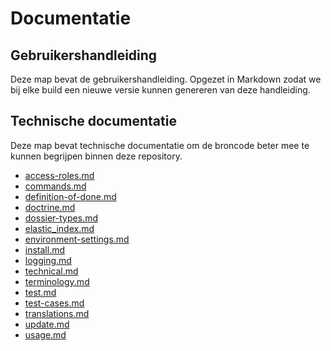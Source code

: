 # Documentatie

## Gebruikershandleiding

Deze map bevat de gebruikershandleiding. Opgezet in Markdown zodat we bij elke build een nieuwe versie kunnen genereren van deze handleiding.

## Technische documentatie

Deze map bevat technische documentatie om de broncode beter mee te kunnen begrijpen binnen deze repository.

- [access-roles.md](technische-documentatie/access-roles.md)
- [commands.md](technische-documentatie/commands.md)
- [definition-of-done.md](technische-documentatie/definition-of-done.md)
- [doctrine.md](technische-documentatie/doctrine.md)
- [dossier-types.md](technische-documentatie/dossier-types.md)
- [elastic_index.md](technische-documentatie/elastic_index.md)
- [environment-settings.md](technische-documentatie/environment-settings.md)
- [install.md](technische-documentatie/install.md)
- [logging.md](technische-documentatie/logging.md)
- [technical.md](technische-documentatie/technical.md)
- [terminology.md](technische-documentatie/terminology.md)
- [test.md](technische-documentatie/test.md)
- [test-cases.md](technische-documentatie/test-cases.md)
- [translations.md](technische-documentatie/translations.md)
- [update.md](technische-documentatie/update.md)
- [usage.md](technische-documentatie/usage.md)
